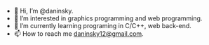 - 👋 Hi, I’m @daninsky.
- 👀 I’m interested in graphics programming and web programming.
- 🌱 I’m currently learning programing in C/C++, web back-end.
- 📫 How to reach me daninsky12@gmail.com.
